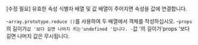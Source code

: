 [수정 필요]
유효한 속성 식별자 배열 및 값 배열이 주어지면 속성을 값에 연결합니다.

-`array.prototype.reduce ()`를 사용하여 두 배열에서 객체를 작성하십시오.
-`props`의 길이가`값 '보다 길면 나머지 키는'undefined '입니다.
-`값 '의 길이가'props '보다 길면 나머지 값은 무시됩니다.